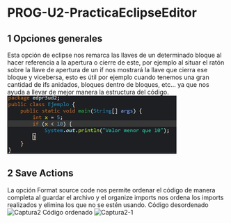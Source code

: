 # PROG-U2-PracticaEclipseEditor
## 1 Opciones generales
Esta opción de eclipse nos remarca las llaves de un determinado bloque al hacer referencia a la apertura o cierre de este, por ejemplo al situar el ratón sobre la llave de apertura de un if nos mostrará la llave que cierra ese bloque y vicebersa, esto es útil por ejemplo cuando tenemos una gran cantidad de ifs anidados, bloques dentro de bloques, etc... ya que nos ayuda a llevar de mejor manera la estructura del código.
![Captura1](capturas/01_general.jpg)

## 2 Save Actions
La opción Format source code nos permite ordenar el código de manera completa al guardar el archivo y el organize imports nos ordena los imports realizados y elimina los que no se estén usando.
Código desordenado
![Captura2](capturas/02_saveactions)
Código ordenado
![Captura2-1](capturas/02_saveactions2)
